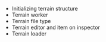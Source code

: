 - Initializing terrain structure
- Terrain worker
- Terrain file type 
- Terrain editor and item on inspector
- Terrain loader